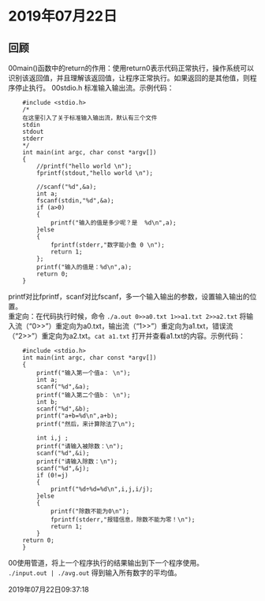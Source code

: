 # 2019年07月22日

## 回顾

00main()函数中的return的作用：使用return0表示代码正常执行，操作系统可以识别该返回值，并且理解该返回值，让程序正常执行。如果返回的是其他值，则程序停止执行。
00stdio.h  标准输入输出流。示例代码：

        #include <stdio.h>
        /*
        在这里引入了关于标准输入输出流，默认有三个文件
        stdin
        stdout
        stderr
        */
        int main(int argc, char const *argv[])
        {
            //printf("hello world \n");
            fprintf(stdout,"hello world \n");
            
            //scanf("%d",&a);
            int a;
            fscanf(stdin,"%d",&a);
            if (a>0)
            {
                printf("输入的值是多少呢？是  %d\n",a);
            }else
            {
                fprintf(stderr,"数字能小鱼 0 \n");
                return 1;
            };
            printf("输入的值是：%d\n",a);
            return 0;
        }

printf对比fprintf，scanf对比fscanf，多一个输入输出的参数，设置输入输出的位置。  
重定向：在代码执行时候，命令 `./a.out 0>>a0.txt 1>>a1.txt 2>>a2.txt` 将输入流（“0>>”）重定向为a0.txt，输出流（“1>>”）重定向为a1.txt，错误流（“2>>”）重定向为a2.txt。`cat a1.txt` 打开并查看a1.txt的内容。示例代码：

        #include <stdio.h>
        int main(int argc, char const *argv[])
        {
            printf("输入第一个值a： \n");
            int a;
            scanf("%d",&a);
            printf("输入第二个值b： \n");
            int b;
            scanf("%d",&b);
            printf("a+b=%d\n",a+b);
            printf("然后，来计算除法了\n");
            
            int i,j ;
            printf("请输入被除数：\n");
            scanf("%d",&i);
            printf("请输入除数：\n");
            scanf("%d",&j);
            if (0!=j)
            {
                printf("%d÷%d=%d\n",i,j,i/j);
            }else
            {
                printf("除数不能为0\n");
                fprintf(stderr,"报错信息，除数不能为零！\n");
                return 1;
            }
        return 0;
        }

00使用管道，将上一个程序执行的结果输出到下一个程序使用。  
`./input.out | ./avg.out` 得到输入所有数字的平均值。

2019年07月22日09:37:18
